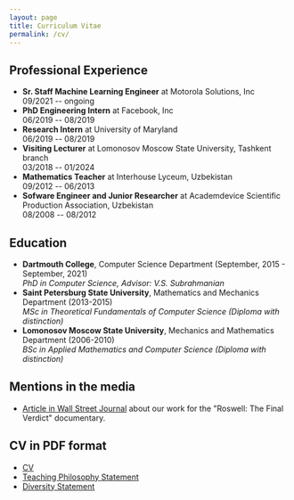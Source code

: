 ```yaml
---
layout: page
title: Curriculum Vitae
permalink: /cv/
---
```


## Professional Experience
<ul>
<li> <b>Sr. Staff Machine Learning Engineer</b> at Motorola Solutions, Inc<br>
	09/2021 -- ongoing</li>
<li> <b>PhD Engineering Intern</b> at Facebook, Inc<br>
	06/2019 -- 08/2019 </li>
<li> <b>Research Intern</b> at University of Maryland <br>
	06/2019 -- 08/2019</li>
<li> <b>Visiting Lecturer</b> at Lomonosov Moscow State University, Tashkent branch<br>
	03/2018 -- 01/2024</li>
<li> <b>Mathematics Teacher</b> at Interhouse Lyceum, Uzbekistan<br>
	09/2012 -- 06/2013</li>
<li> <b>Sofware Engineer and Junior Researcher</b> at Academdevice Scientific Production Association, Uzbekistan <br>
	08/2008 -- 08/2012</li>
</ul>

## Education
<ul>
<li> <b>Dartmouth College</b>, Computer Science Department (September, 2015 - September, 2021) <br> <i>PhD in Computer Science, Advisor: V.S. Subrahmanian</i></li>
<li> <b>Saint Petersburg State University</b>, Mathematics and Mechanics Department (2013-2015)<br> <i>MSc in Theoretical Fundamentals of Computer Science (Diploma with distinction)</i></li>
<li> <b>Lomonosov Moscow State University</b>, Mechanics and Mathematics Department (2006-2010)<br> <i>BSc in Applied Mathematics and Computer Science (Diploma with distinction)</i></li>
</ul>

## Mentions in the media
<ul>
<li> <a href="https://www.wsj.com/articles/roswell-the-final-verdict-review-aliens-vs-artificial-intelligence-11625172034">Article in Wall Street Journal</a> about our work for the "Roswell: The Final Verdict" documentary.</li>
</ul>

## CV in PDF format
<ul>
	<li><a href="MBolonkin_CV.pdf">CV</a></li>
	<li><a href="teaching_statement.pdf">Teaching Philosophy Statement</a></li>
	<li><a href="diversity_statement.pdf">Diversity Statement</a></li>
</ul>